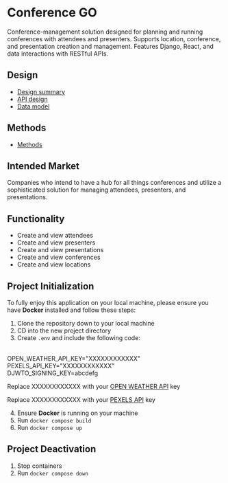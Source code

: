 # Conference GO
Conference-management solution designed for planning and running  conferences with attendees and presenters. Supports location, conference, and presentation creation and management. Features Django, React, and data interactions with RESTful APIs.


## Design
- [Design summary](docs/design-summary.md)
- [API design](docs/api-design.md)
- [Data model](docs/data-model.md)

## Methods
- [Methods](docs/methods.md)


## Intended Market
Companies who intend to have a hub for all things conferences and utilize a sophisticated solution for managing attendees, presenters, and presentations.


## Functionality
- Create and view attendees
- Create and view presenters
- Create and view presentations
- Create and view conferences
- Create and view locations


## Project Initialization

To fully enjoy this application on your local machine, please ensure you have <b>Docker</b> installed and follow these steps:

1. Clone the repository down to your local machine
2. CD into the new project directory
3. Create `.env` and include the following code:


</br>
OPEN_WEATHER_API_KEY="XXXXXXXXXXXX"
</br>
PEXELS_API_KEY="XXXXXXXXXXXX"
</br>
DJWTO_SIGNING_KEY=abcdefg

Replace XXXXXXXXXXXX with your [OPEN WEATHER API](https://openweathermap.org/api) key
</br>

Replace XXXXXXXXXXXX with your [PEXELS API](https://www.pexels.com/api/) key


4. Ensure <b>Docker</b> is running on your machine
5. Run `docker compose build`
6. Run `docker compose up`


## Project Deactivation
1. Stop containers
2. Run `docker compose down`

